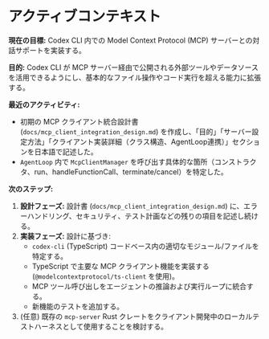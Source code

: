 # アクティブコンテキスト

**現在の目標:** Codex CLI 内での Model Context Protocol (MCP) サーバーとの対話サポートを実装する。

**目的:** Codex CLI が MCP サーバー経由で公開される外部ツールやデータソースを活用できるようにし、基本的なファイル操作やコード実行を超える能力に拡張する。

**最近のアクティビティ:**

- 初期の MCP クライアント統合設計書 (`docs/mcp_client_integration_design.md`) を作成し、「目的」「サーバー設定方法」「クライアント実装詳細（クラス構造、AgentLoop連携）」セクションを日本語で記述した。
- `AgentLoop` 内で `McpClientManager` を呼び出す具体的な箇所（コンストラクタ、run、handleFunctionCall、terminate/cancel）を特定した。

**次のステップ:**

1.  **設計フェーズ:** 設計書 (`docs/mcp_client_integration_design.md`) に、エラーハンドリング、セキュリティ、テスト計画などの残りの項目を記述し続ける。
2.  **実装フェーズ:** 設計に基づき:
    - `codex-cli` (TypeScript) コードベース内の適切なモジュール/ファイルを特定する。
    - TypeScript で主要な MCP クライアント機能を実装する (`@modelcontextprotocol/ts-client` を使用)。
    - MCP ツール呼び出しをエージェントの推論および実行ループに統合する。
    - 新機能のテストを追加する。
3.  (任意) 既存の `mcp-server` Rust クレートをクライアント開発中のローカルテストハーネスとして使用することを検討する。
